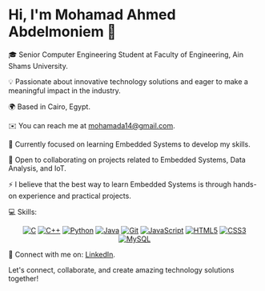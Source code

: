 <!DOCTYPE html>
<html>

<head>
  <style>
    .wave {
      display: inline-flex;
      justify-content: center;
      align-items: center;
      animation: wave 2s linear infinite;
    }

    @keyframes wave {
      0% { transform: translateY(0); }
      10% { transform: translateY(-5px); }
      20% { transform: translateY(0); }
      30% { transform: translateY(-3px); }
      40% { transform: translateY(0); }
      50% { transform: translateY(-2px); }
      60% { transform: translateY(0); }
      100% { transform: translateY(0); }
    }
  </style>
</head>

<body>
  <h1>Hi, I'm Mohamad Ahmed Abdelmoniem 👋</h1>
  <p>
    🎓 Senior Computer Engineering Student at Faculty of Engineering, Ain Shams University.
  </p>
  <p>
    💡 Passionate about innovative technology solutions and eager to make a meaningful impact in the industry.
  </p>
  <p>
    🌍 Based in Cairo, Egypt.
  </p>
  <p>
    ✉️ You can reach me at <a href="mailto:mohamada14@gmail.com">mohamada14@gmail.com</a>.
  </p>
  <p>
    🧠 Currently focused on learning Embedded Systems to develop my skills.
  </p>
  <p>
    🤝 Open to collaborating on projects related to Embedded Systems, Data Analysis, and IoT.
  </p>
  <p>
    ⚡ I believe that the best way to learn Embedded Systems is through hands-on experience and practical projects.
  </p>
  <p>
    💻 Skills:
  </p>
  <p align="middle">
    <span class="wave">
      <a href="https://docs.microsoft.com/en-us/cpp/?view=msvc-170" target="_blank" rel="noopener noreferrer">
        <img src="https://img.icons8.com/color/48/000000/c-programming.png" alt="C" />
      </a>
    </span>
    <span class="wave">
      <a href="https://docs.microsoft.com/en-us/cpp/?view=msvc-170" target="_blank" rel="noopener noreferrer">
        <img src="https://img.icons8.com/color/48/000000/c-plus-plus-logo.png" alt="C++" />
      </a>
    </span>
    <span class="wave">
      <a href="https://www.python.org/" target="_blank" rel="noopener noreferrer">
        <img src="https://img.icons8.com/color/48/000000/python.png" alt="Python" />
      </a>
    </span>
    <span class="wave">
      <a href="https://www.java.com/" target="_blank" rel="noopener noreferrer">
        <img src="https://img.icons8.com/color/48/000000/java-coffee-cup-logo.png" alt="Java" />
      </a>
    </span>
    <span class="wave">
      <a href="https://git-scm.com/" target="_blank" rel="noopener noreferrer">
        <img src="https://img.icons8.com/color/48/000000/git.png" alt="Git" />
      </a>
    </span>
    <span class="wave">
      <a href="https://developer.mozilla.org/en-US/docs/Web/JavaScript" target="_blank" rel="noopener noreferrer">
        <img src="https://img.icons8.com/color/48/000000/javascript.png" alt="JavaScript" />
      </a>
    </span>
    <span class="wave">
      <a href="https://developer.mozilla.org/en-US/docs/Glossary/HTML5" target="_blank" rel="noopener noreferrer">
        <img src="https://img.icons8.com/color/48/000000/html-5.png" alt="HTML5" />
      </a>
    </span>
    <span class="wave">
      <a href="https://www.w3.org/TR/CSS/#css" target="_blank" rel="noopener noreferrer">
        <img src="https://img.icons8.com/color/48/000000/css3.png" alt="CSS3" />
      </a>
    </span>
    <span class="wave">
      <a href="https://www.mysql.com/" target="_blank" rel="noopener noreferrer">
        <img src="https://img.icons8.com/color/48/000000/mysql-logo.png" alt="MySQL" />
      </a>
    </span>
  </p>
  <p>
    🔗 Connect with me on: <a href="https://www.linkedin.com/in/mohamad-abdelmoniem-8931b9239/" target="_blank" rel="noopener noreferrer">LinkedIn</a>.
  </p>
  <p>
    Let's connect, collaborate, and create amazing technology solutions together!
  </p>
</body>

</html>
